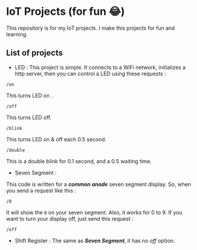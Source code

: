 # IoT Projects (for fun :joy:)

This repository is for my IoT projects. I make this projects for fun and learning. 

## List of projects 

* LED : 
This project is simple. It connects to a WiFi network, initializes a http server, then 
you can control a LED using these requests :

```
/on 
``` 

This turns LED on . 

```
/off
```

This turns LED off. 

```
/blink
```

This turns LED on & off each 0.5 second. 

```
/double
```
This is a double blink for 0.1 second, and a 0.5 waiting time. 

* Seven Segment : 

This code is written for a ***common anode*** seven segment display. So, when you send a request like this :

```
/0 
``` 

It will show the `0` on your seven segment. Also, it works for 0 to 9. If you want to turn your display off, just send this request :

```
/off
```

* Shift Register : 
The same as ***Seven Segment***, it has no *off* option.
